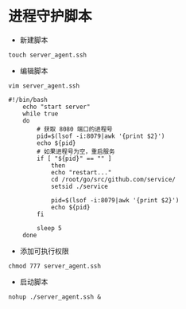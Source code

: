 # 进程守护脚本

- 新建脚本

```
touch server_agent.ssh
```

- 编辑脚本

```
vim server_agent.ssh
```

```
#!/bin/bash
	echo "start server"
	while true  
	do
		# 获取 8080 端口的进程号
		pid=$(lsof -i:8079|awk '{print $2}')
		echo ${pid}
		# 如果进程号为空，重启服务
		if [ "${pid}" == "" ] 
			then
			echo "restart..."
			cd /root/go/src/github.com/service/
			setsid ./service
			
			pid=$(lsof -i:8079|awk '{print $2}')
			echo ${pid}
		fi
		
		sleep 5
	done
```

- 添加可执行权限

```
chmod 777 server_agent.ssh
```

- 启动脚本

```
nohup ./server_agent.ssh &
```